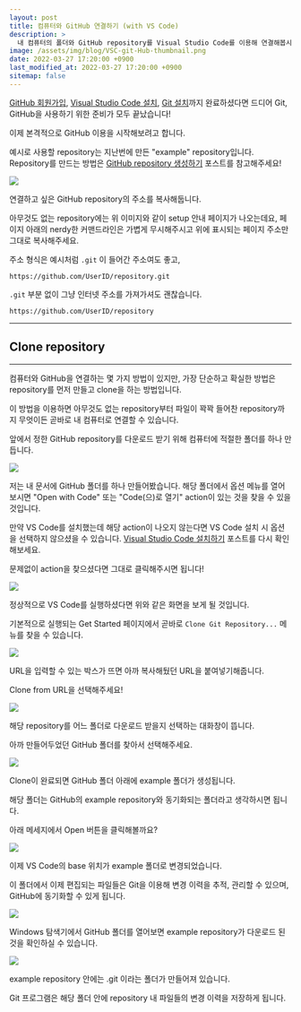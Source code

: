 ```yaml
---
layout: post
title: 컴퓨터와 GitHub 연결하기 (with VS Code)
description: >
  내 컴퓨터의 폴더와 GitHub repository를 Visual Studio Code를 이용해 연결해봅시다. Clone을 이용하면 복잡한 절차 없이 빠르게 컴퓨터와 GitHub을 연결할 수 있습니다.
image: /assets/img/blog/VSC-git-Hub-thumbnail.png
date: 2022-03-27 17:20:00 +0900
last_modified_at: 2022-03-27 17:20:00 +0900
sitemap: false
---
```


[GitHub 회원가입](2022-02-22-introducntion-to-github), [Visual Studio Code 설치](2022-03-26-how-to-install-visual-studio-code), [Git 설치](2022-03-27-how-to-install-git)까지 완료하셨다면 드디어 Git, GitHub을 사용하기 위한 준비가 모두 끝났습니다!

이제 본격적으로 GitHub 이용을 시작해보려고 합니다.

예시로 사용할 repository는 지난번에 만든 "example" repository입니다. Repository를 만드는 방법은 [GitHub repository 생성하기](2022-02-28-how-to-create-github-repository) 포스트를 참고해주세요!

![](/assets/img/blog/2022-03-27-how-to-connect-local-and-github-repositories-with-vscode-01.jpg)

연결하고 싶은 GitHub repository의 주소를 복사해둡니다.

아무것도 없는 repository에는 위 이미지와 같이 setup 안내 페이지가 나오는데요, 페이지 아래의 nerdy한 커맨드라인은 가볍게 무시해주시고 위에 표시되는 페이지 주소만 그대로 복사해주세요.

주소 형식은 예시처럼 `.git` 이 들어간 주소여도 좋고,

~~~
https://github.com/UserID/repository.git
~~~

`.git` 부분 없이 그냥 인터넷 주소를 가져가셔도 괜찮습니다.

~~~
https://github.com/UserID/repository
~~~

---
## Clone repository
---

컴퓨터와 GitHub을 연결하는 몇 가지 방법이 있지만, 가장 단순하고 확실한 방법은 repository를 먼저 만들고 clone을 하는 방법입니다.

이 방법을 이용하면 아무것도 없는 repository부터 파일이 꽉꽉 들어찬 repository까지 무엇이든 곧바로 내 컴퓨터로 연결할 수 있습니다.

앞에서 정한 GitHub repository를 다운로드 받기 위해 컴퓨터에 적절한 폴더를 하나 만듭니다.

![](/assets/img/blog/2022-03-27-how-to-connect-local-and-github-repositories-with-vscode-02.jpg)

저는 내 문서에 GitHub 폴더를 하나 만들어봤습니다. 해당 폴더에서 옵션 메뉴를 열어보시면 "Open with Code" 또는 "Code(으)로 열기" action이 있는 것을 찾을 수 있을 것입니다.

만약 VS Code를 설치했는데 해당 action이 나오지 않는다면 VS Code 설치 시 옵션을 선택하지 않으셨을 수 있습니다. [Visual Studio Code 설치하기](2022-03-26-how-to-install-visual-studio-code) 포스트를 다시 확인해보세요.

문제없이 action을 찾으셨다면 그대로 클릭해주시면 됩니다!

![](/assets/img/blog/2022-03-27-how-to-connect-local-and-github-repositories-with-vscode-03.jpg)

정상적으로 VS Code를 실행하셨다면 위와 같은 화면을 보게 될 것입니다.

기본적으로 실행되는 Get Started 페이지에서 곧바로 `Clone Git Repository...` 메뉴를 찾을 수 있습니다.

![](/assets/img/blog/2022-03-27-how-to-connect-local-and-github-repositories-with-vscode-04.jpg)

URL을 입력할 수 있는 박스가 뜨면 아까 복사해뒀던 URL을 붙여넣기해줍니다.

Clone from URL을 선택해주세요!

![](/assets/img/blog/2022-03-27-how-to-connect-local-and-github-repositories-with-vscode-05.jpg)

해당 repository를 어느 폴더로 다운로드 받을지 선택하는 대화창이 뜹니다.

아까 만들어두었던 GitHub 폴더를 찾아서 선택해주세요.

![](/assets/img/blog/2022-03-27-how-to-connect-local-and-github-repositories-with-vscode-06.jpg)

Clone이 완료되면 GitHub 폴더 아래에 example 폴더가 생성됩니다.

해당 폴더는 GitHub의 example repository와 동기화되는 폴더라고 생각하시면 됩니다.

아래 메세지에서 Open 버튼을 클릭해볼까요?

![](/assets/img/blog/2022-03-27-how-to-connect-local-and-github-repositories-with-vscode-07.jpg)

이제 VS Code의 base 위치가 example 폴더로 변경되었습니다.

이 폴더에서 이제 편집되는 파일들은 Git을 이용해 변경 이력을 추적, 관리할 수 있으며, GitHub에 동기화할 수 있게 됩니다.

![](/assets/img/blog/2022-03-27-how-to-connect-local-and-github-repositories-with-vscode-08.jpg)

Windows 탐색기에서 GitHub 폴더를 열어보면 example repository가 다운로드 된 것을 확인하실 수 있습니다.

![](/assets/img/blog/2022-03-27-how-to-connect-local-and-github-repositories-with-vscode-09.jpg)

example repository 안에는 .git 이라는 폴더가 만들어져 있습니다.

Git 프로그램은 해당 폴더 안에 repository 내 파일들의 변경 이력을 저장하게 됩니다.
